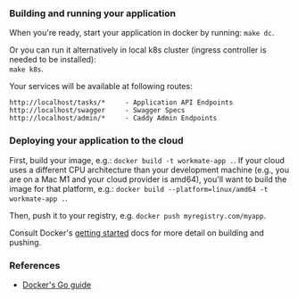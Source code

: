 ### Building and running your application

When you're ready, start your application in docker by running:
`make dc`.

Or you can run it alternatively in local k8s cluster (ingress controller is needed to be installed):  
`make k8s`.

Your services will be available at following routes: 

```
http://localhost/tasks/*     - Application API Endpoints
http://localhost/swagger     - Swagger Specs    
http://localhost/admin/*     - Caddy Admin Endpoints    
```

### Deploying your application to the cloud

First, build your image, e.g.: `docker build -t workmate-app .`.
If your cloud uses a different CPU architecture than your development
machine (e.g., you are on a Mac M1 and your cloud provider is amd64),
you'll want to build the image for that platform, e.g.:
`docker build --platform=linux/amd64 -t workmate-app .`.

Then, push it to your registry, e.g. `docker push myregistry.com/myapp`.

Consult Docker's [getting started](https://docs.docker.com/go/get-started-sharing/)
docs for more detail on building and pushing.

### References
* [Docker's Go guide](https://docs.docker.com/language/golang/)